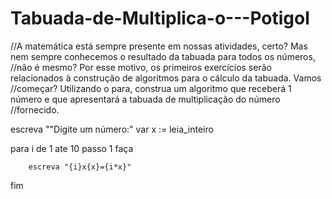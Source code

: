 # Tabuada-de-Multiplica-o---Potigol
//A matemática está sempre presente em nossas atividades, certo? Mas nem sempre conhecemos o resultado da tabuada para todos os números, //não é mesmo? Por esse motivo, os primeiros exercícios serão relacionados à construção de algoritmos para o cálculo da tabuada.  Vamos //começar? Utilizando o para, construa um algoritmo que receberá 1 número e que apresentará a tabuada de multiplicação do número //fornecido.

escreva ""Digite um número:"
var x := leia_inteiro

para i de 1 ate 10 passo 1 faça
	
    	escreva "{i}x{x}={i*x}"
   
fim
